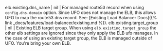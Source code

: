 elb.existing.dns_name | nil | For managed route53 record when using `config.dns.domain` option. Since UFO does not manage the ELB, this allows UFO to map the route53 dns record. See: [Existing Load Balancer Docs]({% link _docs/features/load-balancer/existing.md %}).
elb.existing.target_group | nil | Existing ELB target group. When using `elb.existing.target_group` the other elb settings are ignored since they only apply the ELB ufo manages. In the case of using an existing target group, the ELB is managed outside of UFO. You're bring your own ELB.